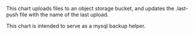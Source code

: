 This chart uploads files to an object storage bucket, and updates the .last-push file with the name of the last upload.

This chart is intended to serve as a mysql backup helper.